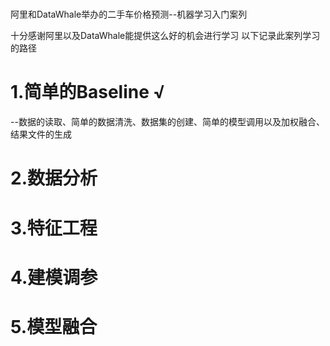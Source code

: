 # 
阿里和DataWhale举办的二手车价格预测--机器学习入门案列

十分感谢阿里以及DataWhale能提供这么好的机会进行学习
以下记录此案列学习的路径

# 1.简单的Baseline                                          √
  --数据的读取、简单的数据清洗、数据集的创建、简单的模型调用以及加权融合、结果文件的生成
  
# 2.数据分析


# 3.特征工程


# 4.建模调参


# 5.模型融合
